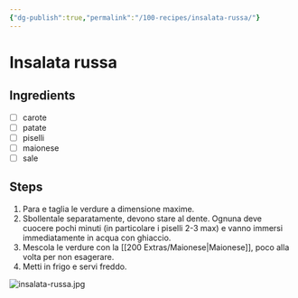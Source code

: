 ```yaml
---
{"dg-publish":true,"permalink":"/100-recipes/insalata-russa/"}
---
```


# Insalata russa
## Ingredients
- [ ] carote
- [ ] patate
- [ ] piselli
- [ ] maionese
- [ ] sale
## Steps
1. Para e taglia le verdure a dimensione maxime.
2. Sbollentale separatamente, devono stare al dente. Ognuna deve cuocere pochi minuti (in particolare i piselli 2-3 max) e vanno immersi immediatamente in acqua con ghiaccio.
3. Mescola le verdure con la [[200 Extras/Maionese\|Maionese]], poco alla volta per non esagerare.
4. Metti in frigo e servi freddo.

![insalata-russa.jpg](/img/user/999%20Embeds/insalata-russa.jpg)